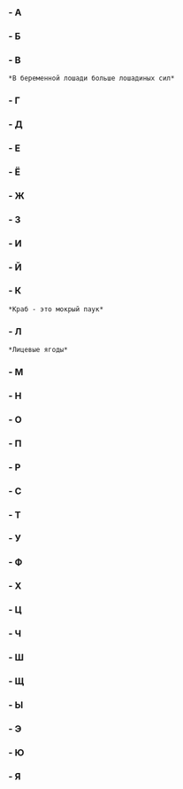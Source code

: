 ### - A
### - Б
### - В
	*В беременной лошади больше лошадиных сил*
### - Г
### - Д
### - Е
### - Ё
### - Ж
### - З
### - И
### - Й
### - К
	*Краб - это мокрый паук*
### - Л
	*Лицевые ягоды*
### - М
### - Н
### - О
### - П
### - Р
### - С
### - Т
### - У
### - Ф
### - Х
### - Ц
### - Ч
### - Ш
### - Щ
### - Ы
### - Э
### - Ю
### - Я
